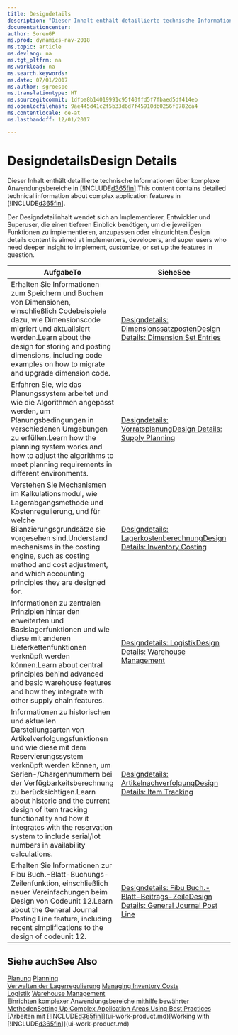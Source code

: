 ```yaml
---
title: Designdetails
description: "Dieser Inhalt enthält detaillierte technische Informationen über komplexe Anwendungsbereiche in [!INCLUDE[d365fin](includes/d365fin_md.md)]."
documentationcenter: 
author: SorenGP
ms.prod: dynamics-nav-2018
ms.topic: article
ms.devlang: na
ms.tgt_pltfrm: na
ms.workload: na
ms.search.keywords: 
ms.date: 07/01/2017
ms.author: sgroespe
ms.translationtype: HT
ms.sourcegitcommit: 1dfba8b14019991c95f40ffd5f7fbaed5df414eb
ms.openlocfilehash: 9ae445d41c2f5b33d6d7f45910db0256f8782ca4
ms.contentlocale: de-at
ms.lasthandoff: 12/01/2017

---
```

# <a name="design-details"></a><span data-ttu-id="ae917-103">Designdetails</span><span class="sxs-lookup"><span data-stu-id="ae917-103">Design Details</span></span>
<span data-ttu-id="ae917-104">Dieser Inhalt enthält detaillierte technische Informationen über komplexe Anwendungsbereiche in [!INCLUDE[d365fin](includes/d365fin_md.md)].</span><span class="sxs-lookup"><span data-stu-id="ae917-104">This content contains detailed technical information about complex application features in [!INCLUDE[d365fin](includes/d365fin_md.md)].</span></span>  

 <span data-ttu-id="ae917-105">Der Designdetailinhalt wendet sich an Implementierer, Entwickler und Superuser, die einen tieferen Einblick benötigen, um die jeweiligen Funktionen zu implementieren, anzupassen oder einzurichten.</span><span class="sxs-lookup"><span data-stu-id="ae917-105">Design details content is aimed at implementers, developers, and super users who need deeper insight to implement, customize, or set up the features in question.</span></span>  

|<span data-ttu-id="ae917-106">**Aufgabe**</span><span class="sxs-lookup"><span data-stu-id="ae917-106">**To**</span></span>|<span data-ttu-id="ae917-107">**Siehe**</span><span class="sxs-lookup"><span data-stu-id="ae917-107">**See**</span></span>|  
|------------|-------------|  
|<span data-ttu-id="ae917-108">Erhalten Sie Informationen zum Speichern und Buchen von Dimensionen, einschließlich Codebeispiele dazu, wie Dimensionscode migriert und aktualisiert werden.</span><span class="sxs-lookup"><span data-stu-id="ae917-108">Learn about the design for storing and posting dimensions, including code examples on how to migrate and upgrade dimension code.</span></span>|[<span data-ttu-id="ae917-109">Designdetails: Dimensionssatzposten</span><span class="sxs-lookup"><span data-stu-id="ae917-109">Design Details: Dimension Set Entries</span></span>](design-details-dimension-set-entries.md)|  
|<span data-ttu-id="ae917-110">Erfahren Sie, wie das Planungssystem arbeitet und wie die Algorithmen angepasst werden, um Planungsbedingungen in verschiedenen Umgebungen zu erfüllen.</span><span class="sxs-lookup"><span data-stu-id="ae917-110">Learn how the planning system works and how to adjust the algorithms to meet planning requirements in different environments.</span></span>|[<span data-ttu-id="ae917-111">Designdetails: Vorratsplanung</span><span class="sxs-lookup"><span data-stu-id="ae917-111">Design Details: Supply Planning</span></span>](design-details-supply-planning.md)|  
|<span data-ttu-id="ae917-112">Verstehen Sie Mechanismen im Kalkulationsmodul, wie Lagerabgangsmethode und Kostenregulierung, und für welche Bilanzierungsgrundsätze sie vorgesehen sind.</span><span class="sxs-lookup"><span data-stu-id="ae917-112">Understand mechanisms in the costing engine, such as costing method and cost adjustment, and which accounting principles they are designed for.</span></span>|[<span data-ttu-id="ae917-113">Designdetails: Lagerkostenberechnung</span><span class="sxs-lookup"><span data-stu-id="ae917-113">Design Details: Inventory Costing</span></span>](design-details-inventory-costing.md)|  
|<span data-ttu-id="ae917-114">Informationen zu zentralen Prinzipien hinter den erweiterten und Basislagerfunktionen und wie diese mit anderen Lieferkettenfunktionen verknüpft werden können.</span><span class="sxs-lookup"><span data-stu-id="ae917-114">Learn about central principles behind advanced and basic warehouse features and how they integrate with other supply chain features.</span></span>|[<span data-ttu-id="ae917-115">Designdetails: Logistik</span><span class="sxs-lookup"><span data-stu-id="ae917-115">Design Details: Warehouse Management</span></span>](design-details-warehouse-management.md)|  
|<span data-ttu-id="ae917-116">Informationen zu historischen und aktuellen Darstellungsarten von Artikelverfolgungsfunktionen und wie diese mit dem Reservierungssystem verknüpft werden können, um Serien-/Chargennummern bei der Verfügbarkeitsberechnung zu berücksichtigen.</span><span class="sxs-lookup"><span data-stu-id="ae917-116">Learn about historic and the current design of item tracking functionality and how it integrates with the reservation system to include serial/lot numbers in availability calculations.</span></span>|[<span data-ttu-id="ae917-117">Designdetails: Artikelnachverfolgung</span><span class="sxs-lookup"><span data-stu-id="ae917-117">Design Details: Item Tracking</span></span>](design-details-item-tracking.md)|  
|<span data-ttu-id="ae917-118">Erhalten Sie Informationen zur Fibu Buch.-Blatt-Buchungs-Zeilenfunktion, einschließlich neuer Vereinfachungen beim Design von Codeunit 12.</span><span class="sxs-lookup"><span data-stu-id="ae917-118">Learn about the General Journal Posting Line feature, including recent simplifications to the design of codeunit 12.</span></span>|[<span data-ttu-id="ae917-119">Designdetails: Fibu Buch.-Blatt-Beitrags-Zeile</span><span class="sxs-lookup"><span data-stu-id="ae917-119">Design Details: General Journal Post Line</span></span>](design-details-general-journal-post-line.md)|  

## <a name="see-also"></a><span data-ttu-id="ae917-120">Siehe auch</span><span class="sxs-lookup"><span data-stu-id="ae917-120">See Also</span></span>  
 <span data-ttu-id="ae917-121">[Planung](production-planning.md) </span><span class="sxs-lookup"><span data-stu-id="ae917-121">[Planning](production-planning.md) </span></span>  
 <span data-ttu-id="ae917-122">[Verwalten der Lagerregulierung](finance-manage-inventory-costs.md) </span><span class="sxs-lookup"><span data-stu-id="ae917-122">[Managing Inventory Costs](finance-manage-inventory-costs.md) </span></span>  
 <span data-ttu-id="ae917-123">[Logistik](warehouse-manage-warehouse.md) </span><span class="sxs-lookup"><span data-stu-id="ae917-123">[Warehouse Management](warehouse-manage-warehouse.md) </span></span>  
 [<span data-ttu-id="ae917-124">Einrichten komplexer Anwendungsbereiche mithilfe bewährter Methoden</span><span class="sxs-lookup"><span data-stu-id="ae917-124">Setting Up Complex Application Areas Using Best Practices</span></span>](set-up-complex-application-areas-using-best-practices.md)  
 <span data-ttu-id="ae917-125">[Arbeiten mit [!INCLUDE[d365fin](includes/d365fin_md.md)]](ui-work-product.md)</span><span class="sxs-lookup"><span data-stu-id="ae917-125">[Working with [!INCLUDE[d365fin](includes/d365fin_md.md)]](ui-work-product.md)</span></span>

